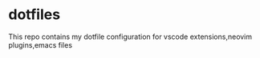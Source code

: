 # dotfiles
This repo contains my dotfile configuration for vscode extensions,neovim plugins,emacs files
